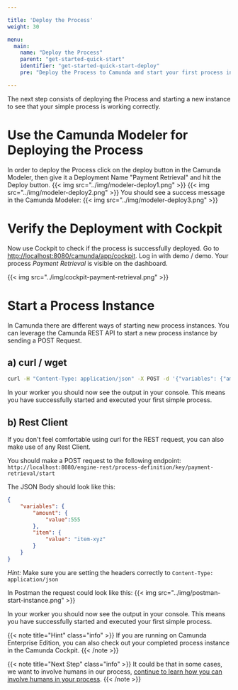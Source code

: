 ```yaml
---

title: 'Deploy the Process'
weight: 30

menu:
  main:
    name: "Deploy the Process"
    parent: "get-started-quick-start"
    identifier: "get-started-quick-start-deploy"
    pre: "Deploy the Process to Camunda and start your first process instances."

---
```


The next step consists of deploying the Process and starting a new instance to see that your simple process is working correctly.

# Use the Camunda Modeler for Deploying the Process

In order to deploy the Process click on the deploy button in the Camunda Modeler, then give it a Deployment Name "Payment Retrieval" and hit the Deploy button.
{{< img src="../img/modeler-deploy1.png" >}}
{{< img src="../img/modeler-deploy2.png" >}}
You should see a success message in the Camunda Modeler:
{{< img src="../img/modeler-deploy3.png" >}}

# Verify the Deployment with Cockpit

Now use Cockpit to check if the process is successfully deployed. Go to [http://localhost:8080/camunda/app/cockpit](http://localhost:8080/camunda/app/cockpit). Log in with demo / demo. Your process *Payment Retrieval* is visible on the dashboard.

{{< img src="../img/cockpit-payment-retrieval.png" >}}


# Start a Process Instance

In Camunda there are different ways of starting new process instances.
You can leverage the Camunda REST API to start a new process instance by sending a POST Request.

## a) curl / wget

```sh
curl -H "Content-Type: application/json" -X POST -d '{"variables": {"amount": {"value":555}, "item": {"value":"item-xyz"} } }' http://localhost:8080/engine-rest/process-definition/key/payment-retrieval/start
```

In your worker you should now see the output in your console.
This means you have successfully started and executed your first simple process.

## b) Rest Client

If you don't feel comfortable using curl for the REST request, you can also make use of any Rest Client.

You should make a POST request to the following endpoint:
`http://localhost:8080/engine-rest/process-definition/key/payment-retrieval/start`

The JSON Body should look like this:
```JSON
{
	"variables": {
		"amount": {
			"value":555
		},
		"item": {
			"value": "item-xyz"
		}
	}
}
```

*Hint:* Make sure you are setting the headers correctly to `Content-Type: application/json`


In Postman the request could look like this:
{{< img src="../img/postman-start-instance.png" >}}

In your worker you should now see the output in your console.
This means you have successfully started and executed your first simple process.

{{< note title="Hint" class="info" >}}
If you are running on Camunda Enterprise Edition, you can also check out your completed process instance in the Camunda Cockpit.
{{< /note >}}

{{< note title="Next Step" class="info" >}}
It could be that in some cases, we want to involve humans in our process, [continue to learn how you can involve humans in your process](/get-started/quick-start/user-task/).
{{< /note >}}
